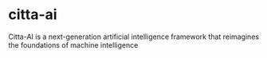 # citta-ai
Citta-AI is a next-generation artificial intelligence framework that reimagines the foundations of machine intelligence
